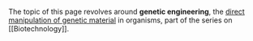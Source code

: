 The topic of this page revolves around **genetic engineering**, the <u>direct manipulation of genetic material</u> in organisms, part of the series on [[Biotechnology]].
